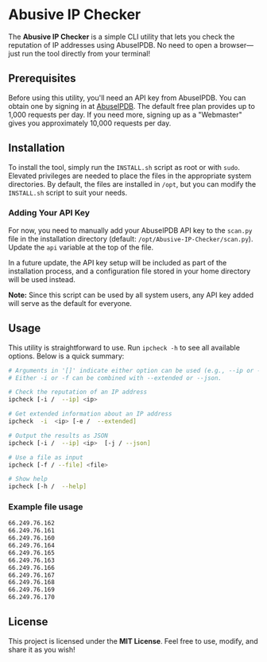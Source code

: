 
# Abusive IP Checker

The **Abusive IP Checker** is a simple CLI utility that lets you check the reputation of IP addresses using AbuseIPDB. No need to open a browser—just run the tool directly from your terminal!

## Prerequisites

Before using this utility, you'll need an API key from AbuseIPDB. You can obtain one by signing in at [AbuseIPDB](https://www.abuseipdb.com). The default free plan provides up to 1,000 requests per day. If you need more, signing up as a "Webmaster" gives you approximately 10,000 requests per day.

## Installation

To install the tool, simply run the `INSTALL.sh` script as root or with `sudo`. Elevated privileges are needed to place the files in the appropriate system directories. By default, the files are installed in `/opt`, but you can modify the `INSTALL.sh` script to suit your needs.

### Adding Your API Key

For now, you need to manually add your AbuseIPDB API key to the `scan.py` file in the installation directory (default: `/opt/Abusive-IP-Checker/scan.py`). Update the `api` variable at the top of the file.

In a future update, the API key setup will be included as part of the installation process, and a configuration file stored in your home directory will be used instead.

**Note:** Since this script can be used by all system users, any API key added will serve as the default for everyone.

## Usage

This utility is straightforward to use. Run `ipcheck -h` to see all available options. Below is a quick summary:

```bash
# Arguments in '[]' indicate either option can be used (e.g., --ip or -i).
# Either -i or -f can be combined with --extended or --json.

# Check the reputation of an IP address
ipcheck [-i /  --ip] <ip>

# Get extended information about an IP address
ipcheck  -i  <ip> [-e /  --extended]

# Output the results as JSON
ipcheck [-i /  --ip] <ip>  [-j / --json]

# Use a file as input
ipcheck [-f / --file] <file>

# Show help
ipcheck [-h /  --help]
```

### Example file usage
```txt
66.249.76.162
66.249.76.161
66.249.76.160
66.249.76.164
66.249.76.165
66.249.76.163
66.249.76.166
66.249.76.167
66.249.76.168
66.249.76.169
66.249.76.170
```

## License
This project is licensed under the **MIT License**. Feel free to use, modify, and share it as you wish!
